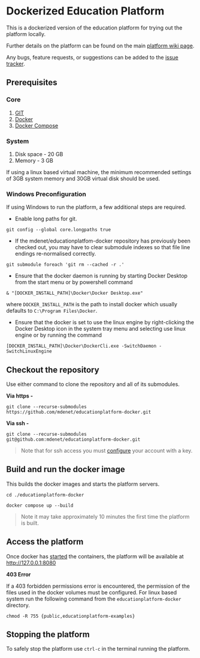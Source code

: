 # Dockerized Education Platform
This is a dockerized version of the education platform for trying out the platform locally.

Further details on the platform can be found on the main [platform wiki page](https://github.com/mdenet/educationplatform/wiki).

Any bugs, feature requests, or suggestions can be added to the [issue tracker](https://github.com/mdenet/educationplatform/issues).

## Prerequisites 
### Core
 1. [GIT](https://git-scm.com/)
 2. [Docker](https://www.docker.com/)
 3. [Docker Compose](https://docs.docker.com/compose/install/)

### System
1. Disk space - 20 GB 
2. Memory - 3 GB

If using a linux based virtual machine, the minimum recommended settings of 3GB system memory and 30GB virtual disk should be used.

### Windows Preconfiguration
If using Windows to run the platform, a few additional steps are required.

- Enable long paths for git.
```
git config --global core.longpaths true
```

- If the mdenet/educationplatfom-docker repository has previously been checked out, you may have to clear submodule indexes so that file line endings re-normalised correctly.

```
git submodule foreach 'git rm --cached -r .'
``` 

- Ensure that the docker daemon is running by starting Docker Desktop from the start menu or by powershell command  
``` 
& "[DOCKER_INSTALL_PATH]\Docker\Docker Desktop.exe" 
```
where `DOCKER_INSTALL_PATH` is the path to install docker which  usually defaults to
`C:\Program Files\Docker`.


- Ensure that the docker is set to use the linux engine by right-clicking the Docker Desktop icon in the system tray menu and selecting use linux engine or by running the command 
```
[DOCKER_INSTALL_PATH]\Docker\DockerCli.exe -SwitchDaemon -SwitchLinuxEngine
```

## Checkout the repository
Use either command to clone the repository and all of its submodules.

**Via https -**
```
git clone --recurse-submodules https://github.com/mdenet/educationplatform-docker.git
```

**Via ssh -** 
```
git clone --recurse-submodules git@github.com:mdenet/educationplatform-docker.git
```

> Note that for ssh access you must [configure](https://docs.github.com/en/authentication/connecting-to-github-with-ssh) your account with a key.

## Build and run the docker image
This builds the docker images and starts the platform servers.
```
cd ./educationplatform-docker

docker compose up --build 
```

> Note it may take approximately 10 minutes the first time the platform is built.


## Access the platform

Once docker has [started](#build-and-run-the-docker-image) the containers, the platform will be available at http://127.0.0.1:8080

**403 Error**

If a 403 forbidden permissions error is encountered, the permission of the files used in the docker volumes must be configured. For linux based system run the following command from the `educationplatform-docker` directory.

``` 
chmod -R 755 {public,educationplatform-examples} 
```

## Stopping the platform

To safely stop the platform use `ctrl-c`  in the terminal running the platform.
